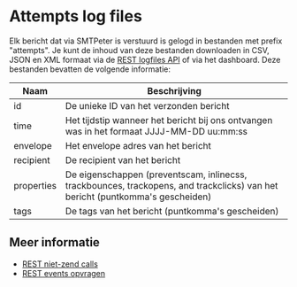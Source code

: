 # Attempts log files

Elk bericht dat via SMTPeter is verstuurd is gelogd in bestanden met prefix
"attempts". Je kunt de inhoud van deze bestanden downloaden in CSV, JSON
en XML formaat via de [REST logfiles API](rest-logfiles) of via het dashboard.
Deze bestanden bevatten de volgende informatie:

| Naam       | Beschrijving                                                                                                                  |
|------------|-------------------------------------------------------------------------------------------------------------------------------|
| id         | De unieke ID van het verzonden bericht                                                                                        |
| time       | Het tijdstip wanneer het bericht bij ons ontvangen was in het formaat JJJJ-MM-DD uu:mm:ss                                     |
| envelope   | Het envelope adres van het bericht                                                                                            |
| recipient  | De recipient van het bericht                                                                                                  |
| properties | De eigenschappen (preventscam, inlinecss, trackbounces, trackopens, and trackclicks) van het bericht (puntkomma's gescheiden) |
| tags       | De tags van het bericht (puntkomma's gescheiden)                                                                              |

## Meer informatie

* [REST niet-zend calls](./rest-other-calls)
* [REST events opvragen](./rest-events)
